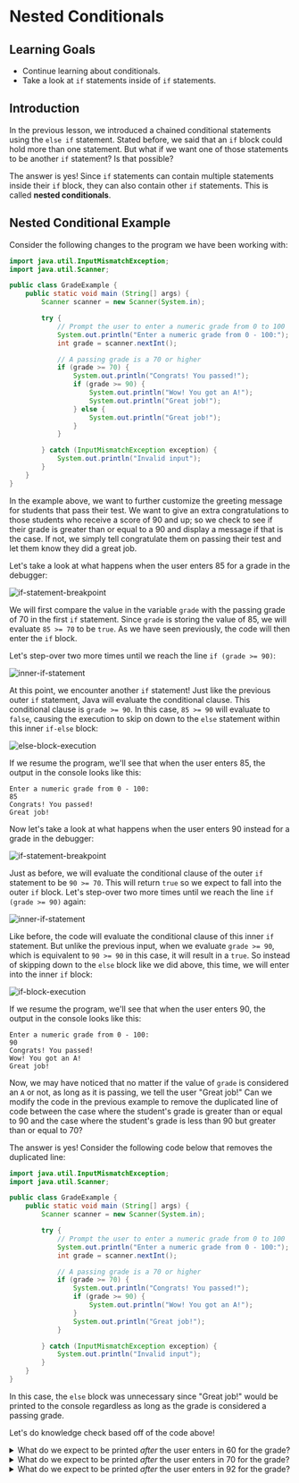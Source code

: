 # Nested Conditionals

## Learning Goals

- Continue learning about conditionals.
- Take a look at `if` statements inside of `if` statements.

## Introduction

In the previous lesson, we introduced a chained conditional statements using the
`else if` statement. Stated before, we said that an `if` block could hold more
than one statement. But what if we want one of those statements to be another
`if` statement? Is that possible?

The answer is yes! Since `if` statements can contain multiple statements inside
their `if` block, they can also contain other `if` statements. This is called
**nested conditionals**.

## Nested Conditional Example

Consider the following changes to the program we have been working with:

```java
import java.util.InputMismatchException;
import java.util.Scanner;

public class GradeExample {
    public static void main (String[] args) {
        Scanner scanner = new Scanner(System.in);

        try {
            // Prompt the user to enter a numeric grade from 0 to 100
            System.out.println("Enter a numeric grade from 0 - 100:");
            int grade = scanner.nextInt();

            // A passing grade is a 70 or higher
            if (grade >= 70) {
                System.out.println("Congrats! You passed!");
                if (grade >= 90) {
                    System.out.println("Wow! You got an A!");
                    System.out.println("Great job!");
                } else {
                    System.out.println("Great job!");
                }
            }

        } catch (InputMismatchException exception) {
            System.out.println("Invalid input");
        }
    }
}
```

In the example above, we want to further customize the greeting message for
students that pass their test. We want to give an extra congratulations to
those students who receive a score of 90 and up; so we check to see if their
grade is greater than or equal to a 90 and display a message if that is the
case. If not, we simply tell congratulate them on passing their test and let
them know they did a great job.

Let's take a look at what happens when the user enters 85 for a grade in the
debugger:

![if-statement-breakpoint](https://curriculum-content.s3.amazonaws.com/java-mod-1/if-statement/intellij-debugger-if-statement-breakpoint-3.PNG)

We will first compare the value in the variable `grade` with the passing grade
of 70 in the first `if` statement. Since `grade` is storing the value of 85, we
will evaluate `85 >= 70` to be `true`. As we have seen previously, the code will
then enter the `if` block.

Let's step-over two more times until we reach the line `if (grade >= 90)`:

![inner-if-statement](https://curriculum-content.s3.amazonaws.com/java-mod-1/if-statement/intellij-debugger-if-statement-breakpoint-4.PNG)

At this point, we encounter another `if` statement! Just like the previous outer
`if` statement, Java will evaluate the conditional clause. This conditional
clause is `grade >= 90`. In this case, `85 >= 90` will evaluate to `false`,
causing the execution to skip on down to the `else` statement within this inner
`if-else` block:

![else-block-execution](https://curriculum-content.s3.amazonaws.com/java-mod-1/if-statement/intellij-debugger-else-block-execution-2.PNG)

If we resume the program, we'll see that when the user enters 85, the output in
the console looks like this:

```text
Enter a numeric grade from 0 - 100:
85
Congrats! You passed!
Great job!
```

Now let's take a look at what happens when the user enters 90 instead for a
grade in the debugger:

![if-statement-breakpoint](https://curriculum-content.s3.amazonaws.com/java-mod-1/if-statement/intellij-debugger-if-statement-breakpoint-5.PNG)

Just as before, we will evaluate the conditional clause of the outer `if`
statement to be `90 >= 70`. This will return `true` so we expect to fall into
the outer `if` block. Let's step-over two more times until we reach the line
`if (grade >= 90)` again:

![inner-if-statement](https://curriculum-content.s3.amazonaws.com/java-mod-1/if-statement/intellij-debugger-if-statement-breakpoint-6.PNG)

Like before, the code will evaluate the conditional clause of this inner `if`
statement. But unlike the previous input, when we evaluate `grade >= 90`, which
is equivalent to `90 >= 90` in this case, it will result in a `true`. So instead
of skipping down to the `else` block like we did above, this time, we will enter
into the inner `if` block:

![if-block-execution](https://curriculum-content.s3.amazonaws.com/java-mod-1/if-statement/intellij-debugger-if-block-execution-2.PNG)

If we resume the program, we'll see that when the user enters 90, the output in
the console looks like this:

```text
Enter a numeric grade from 0 - 100:
90
Congrats! You passed!
Wow! You got an A!
Great job!
```

Now, we may have noticed that no matter if the value of `grade` is considered an
`A` or not, as long as it is passing, we tell the user "Great job!" Can we modify
the code in the previous example to remove the duplicated line of code between
the case where the student's grade is greater than or equal to 90 and the case
where the student's grade is less than 90 but greater than or equal to 70?

The answer is yes! Consider the following code below that removes the duplicated
line:

```java
import java.util.InputMismatchException;
import java.util.Scanner;

public class GradeExample {
    public static void main (String[] args) {
        Scanner scanner = new Scanner(System.in);

        try {
            // Prompt the user to enter a numeric grade from 0 to 100
            System.out.println("Enter a numeric grade from 0 - 100:");
            int grade = scanner.nextInt();

            // A passing grade is a 70 or higher
            if (grade >= 70) {
                System.out.println("Congrats! You passed!");
                if (grade >= 90) {
                    System.out.println("Wow! You got an A!");
                }
                System.out.println("Great job!");
            }

        } catch (InputMismatchException exception) {
            System.out.println("Invalid input");
        }
    }
}
```

In this case, the `else` block was unnecessary since "Great job!" would be
printed to the console regardless as long as the grade is considered a passing
grade.

Let's do knowledge check based off of the code above!

<details>
  <summary>What do we expect to be printed <i>after</i> the user enters in 60 for the grade?</summary>

  <p>Answer:<br></p>

  <p>Nothing. There will be no lines printed after the user enters in 60 for a grade since there is no else statement after the <code>if (grade >= 70)</code></p>

</details>

<details>
  <summary>What do we expect to be printed <i>after</i> the user enters in 70 for the grade?</summary>

  <p>Answer:<br></p>

  <p><code>Congrats! You passed!</code><br><code>Great job!</code></p>

</details>

<details>
  <summary>What do we expect to be printed <i>after</i> the user enters in 92 for the grade?</summary>

  <p>Answer:<br></p>

  <p><code>Congrats! You passed!</code><br><code>Wow! You got an A!</code><br><code>Great job!</code></p>

</details>
